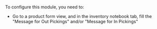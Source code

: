To configure this module, you need to:

- Go to a product form view, and in the inventory notebook tab, fill the "Message for Out Pickings" and/or "Message for In Pickings"
